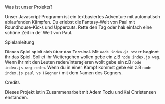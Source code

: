 Was ist unser Projekts?

Unser Javascript-Programm ist ein textbasiertes Adventure mit automatisch ablaufenden Kämpfen. Du erlebst die Fantasy-Welt von Paul mit Roundhouse-Kicks und Uppercuts.
Rette den Tag oder hab einfach eine schöne Zeit in der Welt von Paul.

Spielanleitung

Dieses Spiel spielt sich über das Terminal. Mit `node index.js start` beginnt ihr das Spiel.
Solltet ihr Weitergehen wollen gebe ein z.B `node index.js weg`.
Wenn ihr mit den Leuten reden/interagieren wollt gebe ein z.B `node index.js weg reden`.
Wenn du in einen Kampf kommst gebe ein z.B `node index.js paul vs (Gegner)` mit dem Namen des Gegners.

Credits

Dieses Projekt ist in Zusammenarbeit mit Adem Tozlu und Kai Christensen enstanden.
